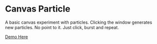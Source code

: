 Canvas Particle
============

A basic canvas experiment with particles. Clicking the window generates new particles. No point to it. Just click, burst and repeat.

[Demo Here](http://jsbin.com/uriloz/25)